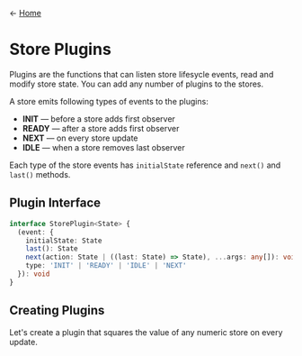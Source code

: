 &larr; [Home](../../README.md)

# Store Plugins

Plugins are the functions that can listen store lifesycle events, read and modify store state. You can add any number of plugins to the stores.

A store emits following types of events to the plugins:

- **INIT** — before a store adds first observer
- **READY** — after a store adds first observer
- **NEXT** — on every store update
- **IDLE** — when a store removes last observer

Each type of the store events has `initialState` reference and `next()` and `last()` methods.

## Plugin Interface

```ts
interface StorePlugin<State> {
  (event: {
    initialState: State
    last(): State
    next(action: State | ((last: State) => State), ...args: any[]): void
    type: 'INIT' | 'READY' | 'IDLE' | 'NEXT'
  }): void
}
```

## Creating Plugins

Let's create a plugin that squares the value of any numeric store on every update.
